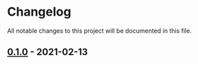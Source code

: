 # Changelog
All notable changes to this project will be documented in this file.

## [0.1.0] - 2021-02-13

[0.1.0]: https://github.com/wlad031/shapelse/releases/tag/v0.1.0


